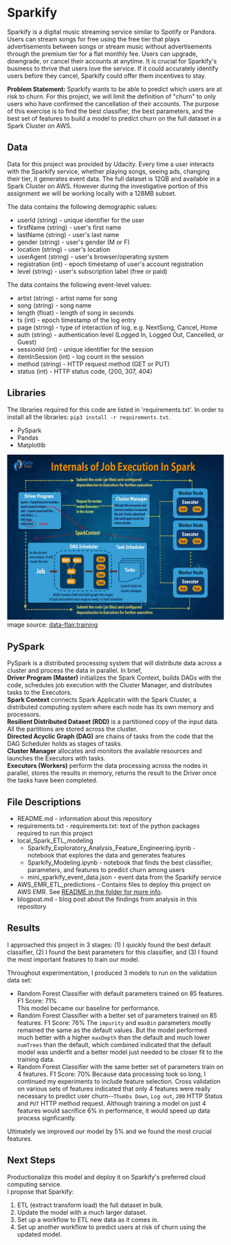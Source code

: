 # Sparkify  
Sparkify is a digital music streaming service similar to Spotify or Pandora. Users can stream songs for free using the free tier that plays advertisements between songs or stream music without advertisements through the premium tier for a flat monthly fee. Users can upgrade, downgrade, or cancel their accounts at anytime. It is crucial for Sparkify's business to thrive that users love the service. If it could accurately identify users before they cancel, Sparkify could offer them incentives to stay.   
  
**Problem Statement:** Sparkify wants to be able to predict which users are at risk to churn. For this project, we will limit the definition of "churn" to only users who have confirmed the cancellation of their accounts.  The purpose of this exercise is to find the best classifier, the best parameters, and the best set of features to build a model to predict churn on the full dataset in a Spark Cluster on AWS. 
  
   
## Data  
Data for this project was provided by Udacity.  Every time a user interacts with the Sparkify service, whether playing songs, seeing ads, changing their tier, it generates event data. The full dataset is 12GB and available in a Spark Cluster on AWS. However during the investigative portion of this assignment we will be working locally with a 128MB subset.  
  
The data contains the following demographic values:  
- userId (string) - unique identifier for the user  
- firstName (string) - user's first name  
- lastName (string) - user's last name  
- gender (string) - user's gender (M or F)  
- location (string) - user's location  
- userAgent (string) - user's browser/operating system  
- registration (int) - epoch timestamp of user's account registration  
- level (string) - user's subscription label (free or paid)  
  
The data contains the following event-level values:  
- artist (string) - artist name for song  
- song (string) - song name  
- length (float) - length of song in seconds  
- ts (int) - epoch timestamp of the log entry  
- page (string) - type of interaction of log, e.g. NextSong, Cancel, Home  
- auth (string) - authentication level (Logged In, Logged Out, Cancelled, or Guest)  
- sessionId (int) - unique identifier for the session  
- itemInSession (int) - log count in the session  
- method (string) - HTTP request method (GET or PUT)  
- status (int) - HTTP status code, (200, 307, 404)   
  
  
## Libraries  
The libraries required for this code are listed in 'requirements.txt'. In order to install all the libraries: `pip3 install -r requirements.txt`.  
- PySpark  
- Pandas  
- Matplotlib  

![PySpark Framework](https://github.com/janniec/PySparkify/blob/main/images/internals-of-job-execution-in-apache-spark.jpg)  
image source: [data-flair.training](https://data-flair.training/blogs/dag-in-apache-spark/)   
  
## PySpark
  
PySpark is a distributed processing system that will distribute data across a cluster and process the data in parallel. In brief,  
**Driver Program (Master)** initializes the Spark Context, builds DAGs with the code, schedules job execution with the Cluster Manager, and distributes tasks to the Executors.  
**Spark Context** connects Spark Applicatin with the Spark Cluster, a distributed computing system where each node has its own memory and processors.  
**Resilient Distributed Dataset (RDD)** is a partitioned copy of the input data. All the partitions are stored across the cluster.   
**Directed Acyclic Graph (DAG)** are chains of tasks from the code that the DAG Scheduler holds as stages of tasks.  
**Cluster Manager** allocates and monitors the available resources and launches the Executors with tasks.  
**Executors (Workers)** perform the data processing across the nodes in parallel, stores the results in memory, returns the result to the Driver once the tasks have been completed.   
  
  
## File Descriptions  
- README.md - information about this repository  
- requirements.txt - requirements.txt: text of the python packages required to run this project  
- local_Spark_ETL_modeling
    - Sparkify_Exploratory_Analysis_Feature_Engineering.ipynb - notebook that explores the data and generates features     
    - Sparkify_Modeling.ipynb - notebook that finds the best classifier, parameters, and features to predict churn among users  
    - mini_sparkify_event_data.json - event data from the Sparkify service   
- AWS_EMR_ETL_predictions - Contains files to deploy this project on AWS EMR. See [README in the folder for more info](https://github.com/janniec/PySparkify/blob/main/AWS_EMR_ETL_predictions/README.md).
- blogpost.md - blog post about the findings from analysis in this repository    
  
  
## Results  
I approached this project in 3 stages: (1) I quickly found the best default classifier, (2) I found the best parameters for this classifier, and (3) I found the most important features to train our model. 
  
Throughout experimentation, I produced 3 models to run on the validation data set:  
- Random Forest Classifier with default parameters trained on 85 features. F1 Score: 71%  
This model became our baseline for performance. 
- Random Forest Classifier with a better set of parameters trained on 85 features. F1 Score: 76%
The `impurity` and `maxBin` parameters mostly remained the same as the default values. But the model performed much better with  a higher `maxDepth`  than the default and much lower `numTrees` than the default, which combined indicated that the default model was underfit and a better model just needed to be closer fit to the training data.
- Random Forest Classifier with the same better set of parameters train on 4 features. F1 Score: 70% 
Because data processing took so long, I continued my experiments to include feature selection. Cross validation on various sets of features indicated that only 4 features were really necessary to predict user churn--`Thumbs Down`, `Log out`, `200` HTTP Status and `PUT` HTTP method request. Although training a model on just 4 features would sacrifice 6% in performance, it would speed up data process signficantly. 
  
Ultimately we improved our model by 5% and we found the most crucial features.
  
  
## Next Steps  
Productionalize this model and deploy it on Sparkify's preferred cloud computing service.  
I propose that Sparkify:    
  
1. ETL (extract transform load) the full dataset in bulk.  
2. Update the model with a much larger dataset. 
3. Set up a workflow to ETL new data as it comes in.  
4. Set up another workflow to predict users at risk of churn using the updated model.  